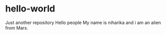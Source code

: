 # hello-world
Just another repository
Hello people
My name is niharika and i am an alien from Mars.
